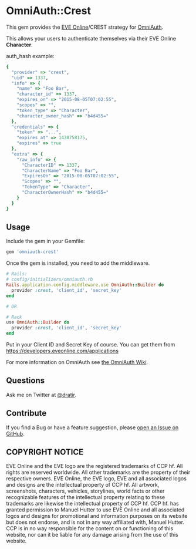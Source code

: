 # OmniAuth::Crest

This gem provides the [EVE Online](http://www.eveonline.com)/CREST strategy for [OmniAuth](https://github.com/intridea/omniauth).

This allows your users to authenticate themselves via their EVE Online **Character**.

auth_hash example:

```ruby
{
  "provider" => "crest",
  "uid" => 1337,
  "info" => {
    "name" => "Foo Bar",
    "character_id" => 1337,
    "expires_on" => "2015-08-05T07:02:55",
    "scopes" => "",
    "token_type" => "Character",
    "character_owner_hash" => "b4d455="
  },
  "credentials" => {
    "token" => "...",
    "expires_at" => 1438758175,
    "expires" => true
  },
  "extra" => {
    "raw_info" => {
      "CharacterID" => 1337,
      "CharacterName" => "Foo Bar",
      "ExpiresOn" => "2015-08-05T07:02:55",
      "Scopes" => "",
      "TokenType" => "Character",
      "CharacterOwnerHash" => "b4d455="
    }
  }
}
```

## Usage

Include the gem in your Gemfile:

```ruby
gem 'omniauth-crest'
```

Once the gem is installed, you need to add the middleware.

```ruby
# Rails:
# config/initializers/omniauth.rb
Rails.application.config.middleware.use OmniAuth::Builder do
  provider :crest, 'client_id', 'secret_key'
end

# OR

# Rack
use OmniAuth::Builder do
  provider :crest, 'client_id', 'secret_key'
end
```

Put in your Client ID and Secret Key of course. You can get them from https://developers.eveonline.com/applications

For more information on OmniAuth see [the OmniAuth Wiki](https://github.com/intridea/omniauth/wiki).

## Questions

Ask me on Twitter at [@dratir](https://twitter.com/dratir).

## Contribute

If you find a Bug or have a feature suggestion, please [open an Issue on GitHub](https://github.com/mhutter/omniauth-crest/issues/new).


## COPYRIGHT NOTICE
EVE Online and the EVE logo are the registered trademarks of CCP hf. All rights are reserved worldwide. All other trademarks are the property of their respective owners. EVE Online, the EVE logo, EVE and all associated logos and designs are the intellectual property of CCP hf. All artwork, screenshots, characters, vehicles, storylines, world facts or other recognizable features of the intellectual property relating to these trademarks are likewise the intellectual property of CCP hf. CCP hf. has granted permission to Manuel Hutter to use EVE Online and all associated logos and designs for promotional and information purposes on its website but does not endorse, and is not in any way affiliated with, Manuel Hutter. CCP is in no way responsible for the content on or functioning of this website, nor can it be liable for any damage arising from the use of this website.
